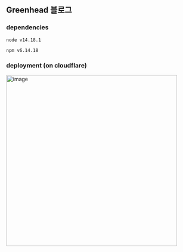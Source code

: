 ## Greenhead 블로그

### dependencies

```
node v14.18.1

npm v6.14.18
```

### deployment (on cloudflare)

<img width="458" alt="image" src="https://github.com/shren207/greenhead-blog/assets/85833148/d6fc6dcb-36e4-45ef-8e0e-63009fe38bbc">
